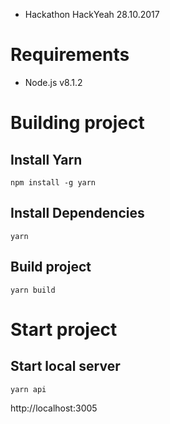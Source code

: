 * Hackathon HackYeah 28.10.2017

# Requirements
- Node.js v8.1.2

# Building project

## Install Yarn
```
npm install -g yarn
```

## Install Dependencies
```
yarn
```

## Build project
```
yarn build
```

# Start project

## Start local server
```
yarn api
```

http://localhost:3005

